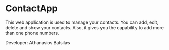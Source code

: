 # ContactApp

This web application is used to manage your contacts.
You can add, edit, delete and show your contacts.
Also, it gives you the capability to add more than one phone numbers.

Developer: Athanasios Batsilas
